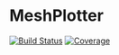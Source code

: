 # MeshPlotter

[![Build Status](https://github.com/ArjunNarayanan/MeshPlotter.jl/actions/workflows/CI.yml/badge.svg?branch=main)](https://github.com/ArjunNarayanan/MeshPlotter.jl/actions/workflows/CI.yml?query=branch%3Amain)
[![Coverage](https://codecov.io/gh/ArjunNarayanan/MeshPlotter.jl/branch/main/graph/badge.svg)](https://codecov.io/gh/ArjunNarayanan/MeshPlotter.jl)
